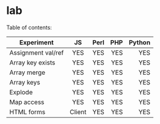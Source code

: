 lab
===
Table of contents:

| Experiment          | JS        | Perl      | PHP       | Python    |
| ------------------- |:---------:| ---------:| ---------:| ---------:|
| Assignment val/ref  | YES       | YES       | YES       | YES       |
| Array key exists    | YES       | YES       | YES       | YES       |
| Array merge         | YES       | YES       | YES       | YES       |
| Array keys          | YES       | YES       | YES       | YES       |
| Explode             | YES       | YES       | YES       | YES       |
| Map access          | YES       | YES       | YES       | YES       |
| HTML forms          | Client    | YES       | YES       | YES       |

